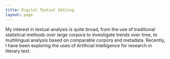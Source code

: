 ```yaml
---
title: Digital Textual Editing
layout: page
---
```


My interest in textual analysis is quite broad, from the use of traditional statistical methods over large corpora to investigate trends over time, to multilingual analysis based on comparable corpora and metadata. Recently, I have been exploring the uses of Artificial Intelligence for research in literary text.